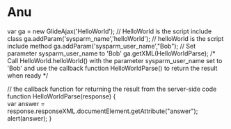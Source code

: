 # Anu
var ga = new GlideAjax('HelloWorld'); // HelloWorld is the script include class 
ga.addParam('sysparm_name','helloWorld'); // helloWorld is the script include method 
ga.addParam('sysparm_user_name',"Bob"); // Set parameter sysparm_user_name to 'Bob' 
ga.getXML(HelloWorldParse);  /* Call HelloWorld.helloWorld() with the parameter sysparm_user_name set to 'Bob' 
      and use the callback function HelloWorldParse() to return the result when ready */

// the callback function for returning the result from the server-side code
function HelloWorldParse(response) {  
   var answer = response.responseXML.documentElement.getAttribute("answer"); 
    alert(answer);
}
